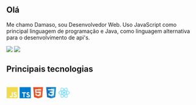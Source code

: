 ## Olá
<p>
 Me chamo Damaso, sou Desenvolvedor Web. Uso JavaScript como principal linguagem de programação e Java, como linguagem alternativa para o desenvolvimento de api's.
</p>

<div>
  <img height="150em" src="https://github-readme-stats.vercel.app/api?username=DamasoMagno&show_icons=true&theme=dark&include_all_commits=true&count_private=true">
  <img height="150em" src="https://github-readme-stats.vercel.app/api/top-langs/?username=DamasoMagno&layout=compact&langs_count=5&theme=dark">
</div>


## Principais tecnologias
<div style="display: inline_block"><br>
  <img align="center" alt="Js" width="30" width="30" src="https://raw.githubusercontent.com/devicons/devicon/master/icons/javascript/javascript-plain.svg">
  <img align="center" width="30" width="30" alt="Ts" src="https://raw.githubusercontent.com/devicons/devicon/master/icons/typescript/typescript-plain.svg">
  <img align="center" width="30" width="30" alt="HTML" src="https://raw.githubusercontent.com/devicons/devicon/master/icons/html5/html5-original.svg">
  <img align="center" width="30" width="30" alt="CSS" src="https://raw.githubusercontent.com/devicons/devicon/master/icons/css3/css3-original.svg">
  <img align="center" width="30" width="30" alt="React" src="https://raw.githubusercontent.com/devicons/devicon/master/icons/react/react-original.svg">
</div>

